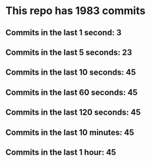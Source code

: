# This repo has 1983 commits

## Commits in the last 1 second: 3
## Commits in the last 5 seconds: 23
## Commits in the last 10 seconds: 45
## Commits in the last 60 seconds: 45
## Commits in the last 120 seconds: 45
## Commits in the last 10 minutes: 45
## Commits in the last 1 hour: 45
